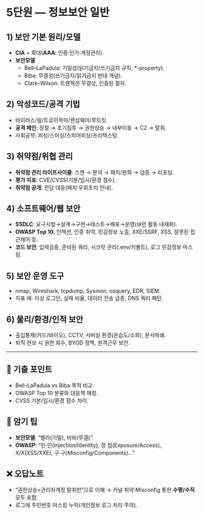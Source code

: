 # 5단원 — 정보보안 일반

## 1) 보안 기본 원리/모델
- **CIA** + 확대(**AAA**: 인증·인가·계정관리).
- **보안모델**
  - Bell–LaPadula: 기밀성(읽기금지/쓰기금지 규칙, *-property).
  - Biba: 무결성(쓰기금지/읽기금지 반대 개념).
  - Clark–Wilson: 트랜잭션 무결성, 인증된 절차.

## 2) 악성코드/공격 기법
- 바이러스/웜/트로이목마/랜섬웨어/루트킷.
- **공격 체인**: 정찰 → 초기침투 → 권한상승 → 내부이동 → C2 → 탈취.
- 사회공학: 피싱/스미싱/스피어피싱/프리텍스팅.

## 3) 취약점/위협 관리
- **취약점 관리 라이프사이클**: 스캔 → 분석 → 패치/완화 → 검증 → 리포팅.
- **평가 지표**: CVE/CVSS(기본/임시/환경 점수).
- **취약점 공개**: 전담 대응(패치·우회조치 안내).

## 4) 소프트웨어/웹 보안
- **SSDLC**: 요구사항→설계→구현→테스트→배포→운영(보안 활동 내재화).
- **OWASP Top 10**: 인젝션, 인증 취약, 민감정보 노출, XXE/SSRF, XSS, 잘못된 접근제어 등.
- **코드 보안**: 입력검증, 준비된 쿼리, 시크릿 관리(.env/키볼트), 로그 민감정보 마스킹.

## 5) 보안 운영 도구
- nmap, Wireshark, tcpdump, Sysmon, osquery, EDR, SIEM.
- 지표 예: 이상 로그인, 실패 비율, 데이터 전송 급증, DNS 쿼리 패턴.

## 6) 물리/환경/인적 보안
- 출입통제(카드/바이오), CCTV, 서버실 환경(온습도/소화), 문서파쇄.
- 퇴직·전보 시 권한 회수, BYOD 정책, 원격근무 보안.

---

## 📌 기출 포인트
- Bell–LaPadula vs Biba 목적 비교.
- OWASP Top 10 분류와 대응책 매칭.
- CVSS 기본/임시/환경 점수 차이.

## 🧠 암기 팁
- **보안모델**: “벨라(기밀), 비바(무결)”.
- **OWASP**: “인·인(Injection/Identity), 정·접(Exposure/Access), X/X(XSS/XXE), 구·구(Misconfig/Components)…”

## ❌ 오답노트
- “권한상승=관리자계정 탈취만”으로 이해 → 커널 취약·Misconfig 통한 **수평/수직** 모두 포함.
- 로그에 주민번호 마스킹 누락(개인정보 로그 처리 주의).
